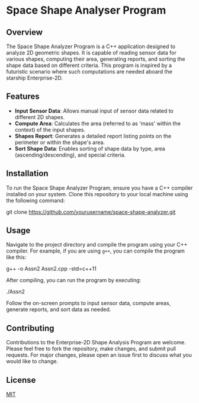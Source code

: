 # Space Shape Analyser Program

## Overview

The Space Shape Analyzer Program is a C++ application designed to analyze 2D geometric shapes. It is capable of reading sensor data for various shapes, computing their area, generating reports, and sorting the shape data based on different criteria. This program is inspired by a futuristic scenario where such computations are needed aboard the starship Enterprise-2D.

## Features

- **Input Sensor Data**: Allows manual input of sensor data related to different 2D shapes.
- **Compute Area**: Calculates the area (referred to as 'mass' within the context) of the input shapes.
- **Shapes Report**: Generates a detailed report listing points on the perimeter or within the shape's area.
- **Sort Shape Data**: Enables sorting of shape data by type, area (ascending/descending), and special criteria.

## Installation

To run the Space Shape Analyzer Program, ensure you have a C++ compiler installed on your system. Clone this repository to your local machine using the following command:

git clone https://github.com/yourusername/space-shape-analyzer.git

## Usage

Navigate to the project directory and compile the program using your C++ compiler. For example, if you are using `g++`, you can compile the program like this:

g++ -o Assn2 Assn2.cpp -std=c++11

After compiling, you can run the program by executing:

./Assn2

Follow the on-screen prompts to input sensor data, compute areas, generate reports, and sort data as needed.

## Contributing

Contributions to the Enterprise-2D Shape Analysis Program are welcome. Please feel free to fork the repository, make changes, and submit pull requests. For major changes, please open an issue first to discuss what you would like to change.

## License

[MIT](https://choosealicense.com/licenses/mit/)
